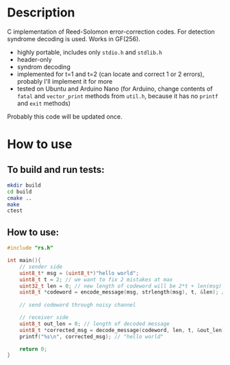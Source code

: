 # Description

C implementation of Reed-Solomon error-correction codes. For detection syndrome decoding is used. Works in GF(256).

- highly portable, includes only `stdio.h` and `stdlib.h`
- header-only
- syndrom decoding
- implemented for t=1 and t=2 (can locate and correct 1 or 2 errors), probably I'll implement it for more
- tested on Ubuntu and Arduino Nano (for Arduino, change contents of `fatal` and `vector_print` methods from `util.h`, because it has no `printf` and `exit` methods) 

Probably this code will be updated once.

# How to use

## To build and run tests: 
```bash
mkdir build
cd build
cmake ..
make
ctest
```

## How to use:
```C
#include "rs.h"

int main(){
    // sender side
    uint8_t* msg = (uint8_t*)"hello world";
    uint8_t t = 2; // we want to fix 2 mistakes at max
    uint32_t len = 0; // new length of codeword will be 2*t + len(msg)
    uint8_t *codeword = encode_message(msg, strlength(msg), t, &len); // yes, I know about strlen. for this I need to include one more header
    
    // send codeword through noisy channel

    // receiver side
    uint8_t out_len = 0; // length of decoded message
    uint8_t *corrected_msg = decode_message(codeword, len, t, &out_len);
    printf("%s\n", corrected_msg); // "hello world"

    return 0;
}
```
